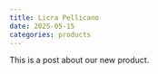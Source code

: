 ```yaml
---
title: Licra Pellicano
date: 2025-05-15
categories: products
---
```

This is a post about our new product.
